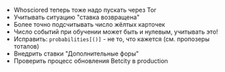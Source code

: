 * Whosciored теперь тоже надо пускать через Tor
* Учитывать ситуацию "ставка возвращена"
* Более точно подсчитывать число жёлтых карточек
* Число событий при обучении может быть и нулевым, учитывать это!
* Исправить: `probabilities[()]` - не то, что кажется (см. пропозеры тоталов)
* Внедрить ставки "Дополнительные форы"
* Проверить процесс обновления Betcity в production
